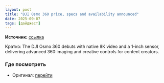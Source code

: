 ```yaml
---
layout: post
title: "DJI Osmo 360 price, specs and availability announced"
date: 2025-09-07
tags: [дайджест]
---
```


**Источник:** [ссылка](https://camerajabber.com/photography-news/dji-osmo-360-price-specs-and-availability-announced/)

Кратко: The DJI Osmo 360 debuts with native 8K video and a 1-inch sensor, delivering advanced 360 imaging and creative controls for content creators.

### Где посмотреть
- Оригинал: [перейти]({link})
